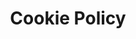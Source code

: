 ---
title: Cookie Policy
description: Terms | Manage your Cloud credentials locally and improve your workflow with the only open-source desktop app you’ll ever need.
permalink: /terms
image: Leapp_Icon.png
layout: page
hero_title: Cookie Policy
hero_content: terms.html
hero_image: 
hero_position: full
sitemap:
    priority: 0.1
---